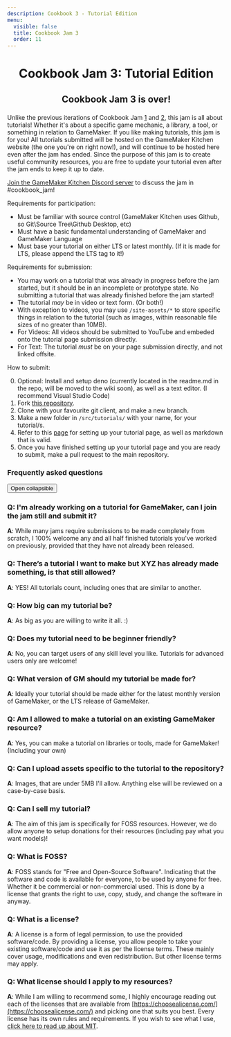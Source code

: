 ```yaml
---
description: Cookbook 3 - Tutorial Edition
menu:
  visible: false
  title: Cookbook Jam 3
  order: 11
---
```

<center>

# Cookbook Jam 3: Tutorial Edition
<h2>    
<p id="countdown">Cookbook Jam 3 is over!</p>
</h2>
</center>

Unlike the previous iterations of Cookbook Jam [1](https://itch.io/jam/cookbook-jam-1) and [2](https://itch.io/jam/cookbook-jam-2), this jam is all about tutorials! Whether it's about a specific game mechanic, a library, a tool, or something in relation to GameMaker. If you like making tutorials, this jam is for you! All tutorials submitted will be hosted on the GameMaker Kitchen website (the one you're on right now!), and will continue to be hosted here even after the jam has ended. Since the purpose of this jam is to create useful community resources, you are free to update your tutorial even after the jam ends to keep it up to date.

[Join the GameMaker Kitchen Discord server](https://discord.gg/EaGY2wyQmz) to discuss the jam in #cookbook_jam! 

Requirements for participation: 
- Must be familiar with source control (GameMaker Kitchen uses Github, so Git\Source Tree\Github Desktop, etc)
- Must have a basic fundamental understanding of GameMaker and GameMaker Language
- Must base your tutorial on either LTS or latest monthly. (If it is made for LTS, please append the LTS tag to it!)

Requirements for submission:
- You may work on a tutorial that was already in progress before the jam started, but it should be in an incomplete or prototype state. No submitting a tutorial that was already finished before the jam started!
- The tutorial *may* be in video or text form. (Or both!)
- With exception to videos, you may use `/site-assets/*` to store specific things in relation to the tutorial (such as images, within reasonable file sizes of no greater than 10MB).
- For Videos: All videos should be submitted to YouTube and embeded onto the tutorial page submission directly. 
- For Text: The tutorial *must* be on your page submission directly, and not linked offsite.

How to submit:

0. Optional: Install and setup deno (currently located in the readme.md in the repo, will be moved to the wiki soon), as well as a text editor. (I recommend Visual Studio Code)
1. Fork [this repository](https://github.com/tabularelf/gamemaker-kitchen).
2. Clone with your favourite git client, and make a new branch.
3. Make a new folder in `/src/tutorials/` with your name, for your tutorial/s.
4. Refer to this [page](https://github.com/tabularelf/gamemaker-kitchen/wiki/Making-or-editing-an-entry-(Post-Library-Tool-Asset-etc)) for setting up your tutorial page, as well as markdown that is valid. 
5. Once you have finished setting up your tutorial page and you are ready to submit, make a pull request to the main repository.

<h3>Frequently asked questions</h3>
<button class="collapsible">Open collapsible</button>
<div class="content">

### Q: I'm already working on a tutorial for GameMaker, can I join the jam still and submit it?
**A**: While many jams require submissions to be made completely from scratch, I 100% welcome any and all half finished tutorials you've worked on previously, provided that they have not already been released.

### Q: There’s a tutorial I want to make but XYZ has already made something, is that still allowed?
**A**: YES! All tutorials count, including ones that are similar to another. 

### Q: How big can my tutorial be?
**A**: As big as you are willing to write it all. :) 

### Q: Does my tutorial need to be beginner friendly?
**A**: No, you can target users of any skill level you like. Tutorials for advanced users only are welcome!

### Q: What version of GM should my tutorial be made for?
**A**: Ideally your tutorial should be made either for the latest monthly version of GameMaker, or the LTS release of GameMaker. 

### Q: Am I allowed to make a tutorial on an existing GameMaker resource?
**A**: Yes, you can make a tutorial on libraries or tools, made for GameMaker! (Including your own)

### Q: Can I upload assets specific to the tutorial to the repository?
**A**: Images, that are under 5MB I'll allow. Anything else will be reviewed on a case-by-case basis.

### Q: Can I sell my tutorial?
**A**: The aim of this jam is specifically for FOSS resources. However, we do allow anyone to setup donations for their resources (including pay what you want models)!

### Q: What is FOSS?
**A**: FOSS stands for "Free and Open-Source Software". Indicating that the software and code is available for everyone, to be used by anyone for free. Whether it be commercial or non-commercial used. This is done by a license that grants the right to use, copy, study, and change the software in anyway.

### Q: What is a license?
**A**: A license is a form of legal permission, to use the provided software/code. By providing a license, you allow people to take your existing software/code and use it as per the license terms. These mainly cover usage, modifications and even redistribution. But other license terms may apply.

### Q: What license should I apply to my resources?
**A**: While I am willing to recommend some, I highly encourage reading out each of the licenses that are available from [https://choosealicense.com/](https://choosealicense.com/) and picking one that suits you best. Every license has its own rules and requirements. If you wish to see what I use, [click here to read up about MIT](https://choosealicense.com/licenses/mit/). 

</div>

<script>
var coll = document.getElementsByClassName("collapsible");
var i;

for (i = 0; i < coll.length; i++) {
  coll[i].addEventListener("click", function() {
    this.classList.toggle("active");
    var content = this.nextElementSibling;
    if (content.style.maxHeight){
      content.style.maxHeight = null;
    } else {
      content.style.maxHeight = content.scrollHeight + "px";
    } 
  });
}
</script>